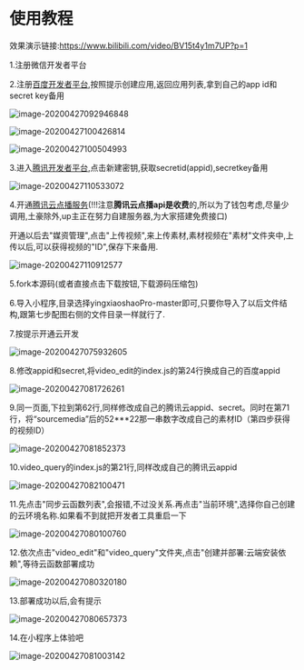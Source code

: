 # 使用教程

效果演示链接:https://www.bilibili.com/video/BV15t4y1m7UP?p=1

1.注册微信开发者平台

2.注册[百度开发者平台](https://console.bce.baidu.com/ai/#/ai/speech/overview/index),按照提示创建应用,返回应用列表,拿到自己的app id和secret key备用

![image-20200427092946848](images/image-20200427092946848.png)

![image-20200427100426814](images/image-20200427100426814.png)

![image-20200427100504993](images/image-20200427100504993.png)

3.进入[腾讯开发者平台](https://console.cloud.tencent.com/cam/capi),点击新建密钥,获取secretid(appid),secretkey备用

![image-20200427110533072](images/image-20200427110533072.png)

4.开通[腾讯云点播服务](https://console.cloud.tencent.com/vod/media)(!!!注意**腾讯云点播api是收费**的,所以为了钱包考虑,尽量少调用,土豪除外,up主正在努力自建服务器,为大家搭建免费接口)

开通以后去"媒资管理",点击"上传视频",来上传素材,素材视频在"素材"文件夹中,上传以后,可以获得视频的"ID",保存下来备用.

![image-20200427110912577](images/image-20200427110912577.png)

5.fork本源码(或者直接点击下载按钮,下载源码压缩包)

6.导入小程序,目录选择yingxiaoshaoPro-master即可,只要你导入了以后文件结构,跟第七步配图右侧的文件目录一样就行了.

7.按提示开通云开发

![image-20200427075932605](images/image-20200427075932605.png)

8.修改appid和secret,将video_edit的index.js的第24行换成自己的百度appid

![image-20200427081726261](images/image-20200427081726261.png)

9.同一页面,下拉到第62行,同样修改成自己的腾讯云appid、secret。同时在第71行，将“sourcemedia”后的52***22那一串数字改成自己的素材ID（第四步获得的视频ID）

![image-20200427081852373](images/image-20200427081852373.png)

10.video_query的index.js的第21行,同样改成自己的腾讯云appid

![image-20200427082100471](images/image-20200427082100471.png)

11.先点击"同步云函数列表",会报错,不过没关系.再点击"当前环境",选择你自己创建的云环境名称.如果看不到就把开发者工具重启一下

![image-20200427080100760](images/image-20200427080100760.png)

12.依次点击"video_edit"和"video_query"文件夹,点击"创建并部署:云端安装依赖",等待云函数部署成功

![image-20200427080320180](images/image-20200427080320180.png)

13.部署成功以后,会有提示

![image-20200427080657373](images/image-20200427080657373.png)

14.在小程序上体验吧

![image-20200427081003142](images/image-20200427081003142.png)